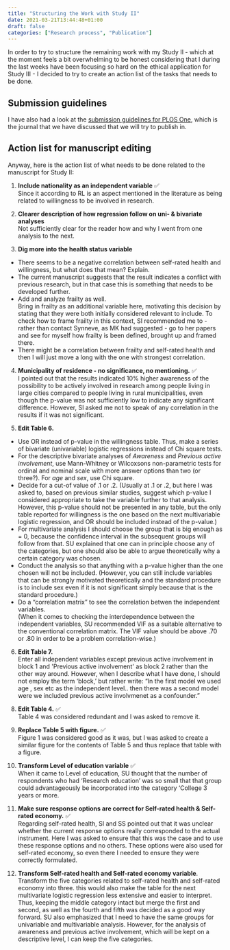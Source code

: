 ```yaml
---
title: "Structuring the Work with Study II"
date: 2021-03-21T13:44:48+01:00
draft: false
categories: ["Research process", "Publication"]
---
```


In order to try to structure the remaining work with my Study II - which at the moment feels a bit overwhelming to be honest considering that I during the last weeks have been focusing so hard on the ethical application for Study III - I decided to try to create an action list of the tasks that needs to be done.

## Submission guidelines

I have also had a look at the [submission guidelines for PLOS One](https://archive.ph/Eo8uf), which is the journal that we have discussed that we will try to publish in.

## Action list for manuscript editing
Anyway, here is the action list of what needs to be done related to the manuscript for Study II:

1. **Include nationality as an independent variable** :white_check_mark: <br> Since it according to RL is an aspect mentioned in the literature as being related to willingness to be involved in research. 

2. **Clearer description of how regression follow on uni- & bivariate analyses** <br> Not sufficiently clear for the reader how and why I went from one analysis to the next.

3. **Dig more into the health status variable** 

  + There seems to be a negative correlation between self-rated health and willingness, but what does that mean? Explain.
  + The current manuscript suggests that the result indicates a conflict with previous research, but in that case this is something that needs to be developed further. 
  + Add and analyze frailty as well. <br> Bring in frailty as an additional variable here, motivating this decision by stating that they were both initially considered relevant to include. To check how to frame frailty in this context, SI recommended me to - rather than contact Synneve, as MK had suggested - go to her papers and see for myself how frailty is been defined, brought up and framed there.
  + There might be a correlation between frailty and self-rated health and then I will just move a long with the one with strongest correlation.

4. **Municipality of residence - no significance, no mentioning.** :white_check_mark: <br>
I pointed out that the results indicated 10% higher awareness of the possibility to be actively involved in research among people living in large cities compared to people living in rural municipalities, even though the p-value was not sufficiently low to indicate any significant difference. However, SI asked me not to speak of any correlation in the results if it was not significant.

5. **Edit Table 6.**

  + Use OR instead of p-value in the willingness table. Thus, make a series of bivariate (univariable) logistic regressions instead of Chi square tests.
  + For the descriptive bivariate analyses of *Awareness* and *Previous active involvement*, use Mann-Whitney or Wilcoxsons non-parametric tests for ordinal and nominal scale with more answer options than two (or three?). For *age* and *sex*, use Chi square.
  + Decide for a cut-of value of .1 or .2. (Usually at .1 or .2, but here I was asked to, based on previous similar studies, suggest which p-value I considered appropriate to take the variable further to that analysis. However, this p-value should not be presented in any table, but the only table reported for willingness is the one based on the next multivariable logistic regression, and OR should be included instead of the p-value.)
  + For multivariate analysis I should choose the group that is big enough as = 0, because the confidence interval in the subsequent groups will follow from that. SU explained that one can in principle choose any of the categories, but one should also be able to argue theoretically why a certain category was chosen. 
  + Conduct the analysis so that anything with a p-value higher than the one chosen will not be included. (However, you can still include variables that can be strongly motivated theoretically and the standard procedure is to include sex even if it is not significant simply because that is the standard procedure.)
  + Do a “correlation matrix” to see the correlation betwen the independent variables. <br> (When it comes to checking the interdependence between the independent variables, SU recommended VIF as a suitable alternative to the conventional correlation matrix. The VIF value should be above .70 or .80 in order to be a problem correlation-wise.)
  
6. **Edit Table 7.** <br> Enter all independent variables except previous active involvement in block 1 and 'Previous active involvement' as block 2 rather than the other way around. However, when I describe what I have done, I should not employ the term ‘block,’ but rather write: “In the first model we used age , sex etc as the independent level.. then there was a second model were we included previous active involvmenet as a confounder.”

<!-- 7. **Edit Table 2 and 3.** <br> An alternative to the current presentation of data in Tables 2 and 3 would instead be to present, for example, level of education in a way that describes that “Among those who are willing, how many have elementary school as their highest education level, high school,etc.?” The way in which it is best to present the result in this case is connected with how I intend to conduct the discussion and which result then best illustrates the arguments I wish to present. -->

8. **Edit Table 4.** :white_check_mark: <br> Table 4 was considered redundant and I was asked to remove it. 

9. **Replace Table 5 with figure.** :white_check_mark: <br> Figure 1 was considered good as it was, but I was asked to create a similar figure for the contents of Table 5 and thus replace that table with a figure.

10. **Transform Level of education variable** :white_check_mark: <br>  When it came to Level of education, SU thought that the number of respondents who had ‘Research education’ was so small that that group could advantageously be incorporated into the category ‘College 3 years or more.

11. **Make sure response options are correct for Self-rated health & Self-rated economy.** :white_check_mark: <br> Regarding self-rated health, SI and SS pointed out that it was unclear whether the current response options really corresponded to the actual instrument. Here I was asked to ensure that this was the case and to use these response options and no others. These options were also used for self-rated economy, so even there I needed to ensure they were correctly formulated.

12. **Transform Self-rated health and Self-rated economy variable**. <br> Transform the five categories related to self-rated health and self-rated economy into three. this would also make the table for the next multivariate logistic regression less extensive and easier to interpret. Thus, keeping the middle category intact but merge the first and second, as well as the fourth and fifth was decided as a good way forward. SU also emphasized that I need to have the same groups for univariable and multivariable analysis. However, for the analysis of awareness and previous active involvement, which will be kept on a descriptive level, I can keep the five categories.
